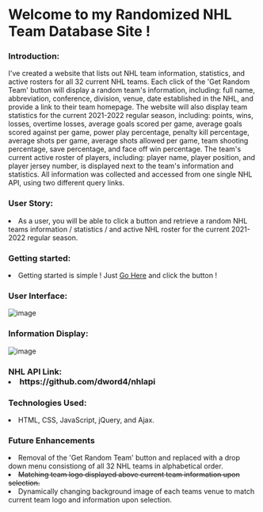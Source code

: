 # Welcome to my Randomized NHL Team Database Site !

<h3>Introduction:</h3>

 I've created a website that lists out NHL team information, statistics, and active rosters for all 32 current NHL teams. Each click of the 'Get Random Team' button will display a random team's information, including: full name, abbreviation, conference, division, venue, date established in the NHL, and provide a link to their team homepage. The website will also display team statistics for the current 2021-2022 regular season, including: points, wins, losses, overtime losses, average goals scored per game, average goals scored against per game, power play percentage, penalty kill percentage, average shots per game, average shots allowed per game, team shooting percentage, save percentage, and face off win percentage. The team's current active roster of players, including: player name, player position, and player jersey number, is displayed next to the team's information and statistics. All information was collected and accessed from one single NHL API, using two different query links.

<h3>User Story:</h3>

<li>As a user, you will be able to click a button and retrieve a random NHL teams information / statistics / and active NHL roster for the current 2021-2022 regular season.</li>

<h3>Getting started:</h3>

<li>Getting started is simple ! Just <a href="https://davidgriffinmartin.github.io/unit1Project/">Go Here</a> and click the button !</li>

<h3>User Interface:</h3>

![image](https://user-images.githubusercontent.com/105015655/168289605-bae29765-9f30-46c7-b9ed-06e652441496.jpeg)

<h3>Information Display:</h3>

![image](https://user-images.githubusercontent.com/105015655/168289935-865c387d-7af6-4de8-86b1-d34cc173b210.jpeg)

<h3>NHL API Link:
 
 <li>https://github.com/dword4/nhlapi</li>

<h3>Technologies Used:</h3>

<li>HTML, CSS, JavaScript, jQuery, and Ajax.</li>

<h3>Future Enhancements</h3>

<li>Removal of the 'Get Random Team' button and replaced with a drop down menu consistiong of all 32 NHL teams in alphabetical order.</li>
<li><strike>Matching team logo displayed above current team information upon selection.</strike></li>
<li>Dynamically changing background image of each teams venue to match current team logo and information upon selection.
